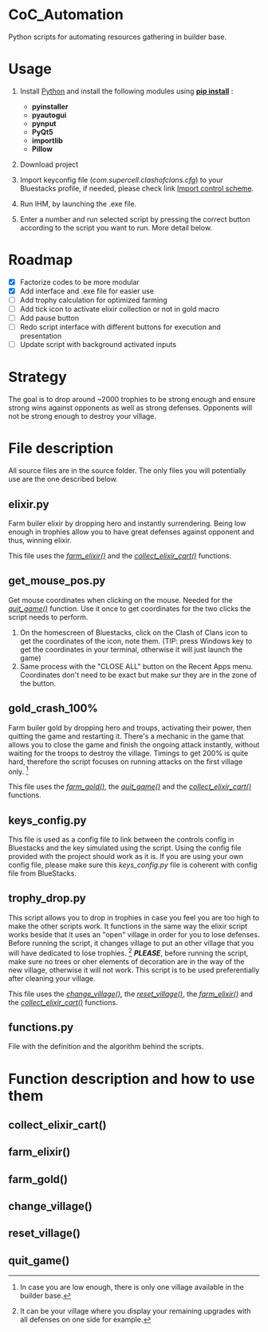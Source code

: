 # CoC_Automation
Python scripts for automating resources gathering in builder base.

# Usage
1. Install [Python](https://www.python.org/downloads/) and install the following modules using [**pip install**](https://pypi.org/project/pip/) :
    - **pyinstaller**
    - **pyautogui**
    - **pynput**
    - **PyQt5**
    - **importlib**
    - **Pillow**

2. Download project
4. Import keyconfig file (*com.supercell.clashofclans.cfg*) to your Bluestacks profile, if needed, please check link [Import control scheme](https://support.bluestacks.com/hc/en-us/articles/360056129291-How-to-import-your-game-controls-from-BlueStacks-4-and-use-them-in-BlueStacks-5#:~:text=After%20the%20game%20launches%2C%20open,on%20the%20%22Import%22%20icon.). 
5. Run IHM, by launching the .exe file.
6. Enter a number and run selected script by pressing the correct button according to the script you want to run. More detail below.

# Roadmap
- [x] Factorize codes to be more modular
- [x] Add interface and .exe file for easier use
- [ ] Add trophy calculation for optimized farming
- [ ] Add tick icon to activate elixir collection or not in gold macro
- [ ] Add pause button
- [ ] Redo script interface with different buttons for execution and presentation
- [ ] Update script with background activated inputs

# Strategy

The goal is to drop around ~2000 trophies to be strong enough and ensure strong wins against opponents as well as strong defenses. Opponents will not be strong enough to destroy your village.

# File description

All source files are in the source folder.
The only files you will potentially use are the one described below.

## elixir.py

Farm builer elixir by dropping hero and instantly surrendering.
Being low enough in trophies allow you to have great defenses against opponent and thus, winning elixir.  

This file uses the [*farm_elixir()*](README.md#farm_elixir) and the [*collect_elixir_cart()*](README.md#collect_elixir_cart) functions.

## get_mouse_pos.py

Get mouse coordinates when clicking on the mouse. Needed for the [*quit_game()*](README.md#quit_game) function.
Use it once to get coordinates for the two clicks the script needs to perform.
1. On the homescreen of Bluestacks, click on the Clash of Clans icon to get the coordinates of the icon, note them. (TIP: press Windows key to get the coordinates in your terminal, otherwise it will just launch the game)
2. Same process with the "CLOSE ALL" button on the Recent Apps menu.
Coordinates don't need to be exact but make sur they are in the zone of the button. 

## gold_crash_100%

Farm builer gold by dropping hero and troups, activating their power, then quitting the game and restarting it.
There's a mechanic in the game that allows you to close the game and finish the ongoing attack instantly, without waiting for the troops to destroy the village.
Timings to get 200% is quite hard, therefore the script focuses on running attacks on the first village only. [^1]  

This file uses the [*farm_gold()*](README.md#farm_gold), the [*quit_game()*](README.md#quit_game) and the [*collect_elixir_cart()*](README.md#collect_elixir_cart) functions.

[^1]: In case you are low enough, there is only one village available in the builder base.

## keys_config.py

This file is used as a config file to link between the controls config in Bluestacks and the key simulated using the script. Using the config file provided with the project should work as it is.
If you are using your own config file, please make sure this *keys_config.py* file is coherent with config file from BlueStacks.

## trophy_drop.py

This script allows you to drop in trophies in case you feel you are too high to make the other scripts work. It functions in the same way the elixir script works beside that it uses an "open" village in order for you to lose defenses. 
Before running the script, it changes village to put an other village that you will have dedicated to lose trophies. [^2]
***PLEASE***, before running the script, make sure no trees or oher elements of decoration are in the way of the new village, otherwise it will not work. This script is to be used preferentially after cleaning your village.  

This file uses the [*change_village()*](README.md#change_village), the [*reset_village()*](README.md#reset_village), the [*farm_elixir()*](README.md#farm_elixir) and the [*collect_elixir_cart()*](README.md#collect_elixir_cart) functions.

[^2]: It can be your village where you display your remaining upgrades with all defenses on one side for example.

## functions.py

File with the definition and the algorithm behind the scripts.

# Function description and how to use them

## collect_elixir_cart()

## farm_elixir()

## farm_gold()

## change_village()

## reset_village()

## quit_game()
